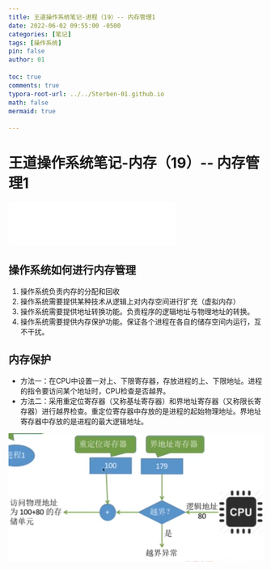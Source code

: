 ```yaml
---
title: 王道操作系统笔记-进程（19）-- 内存管理1
date: 2022-06-02 09:55:00 -0500
categories: [笔记]
tags: [操作系统]
pin: false
author: 01

toc: true
comments: true
typora-root-url: ../../Sterben-01.github.io
math: false
mermaid: true

---
```


# 王道操作系统笔记-内存（19）-- 内存管理1

<iframe frameborder="no" border="0" marginwidth="0" marginheight="0" width="330" height="86" src="//music.163.com/outchain/player?type=2&amp;id=410446173&amp;auto=1&amp;height=66"> </iframe>

## 操作系统如何进行内存管理

1. 操作系统负责内存的分配和回收
2. 操作系统需要提供某种技术从逻辑上对内存空间进行扩充（虚拟内存）
3. 操作系统需要提供地址转换功能。负责程序的逻辑地址与物理地址的转换。
4. 操作系统需要提供内存保护功能。保证各个进程在各自的储存空间内运行，互不干扰。

## 内存保护

- 方法一：在CPU中设置一对上、下限寄存器，存放进程的上、下限地址。进程的指令要访问某个地址时，CPU检查是否越界。
- 方法二：采用重定位寄存器（又称基址寄存器）和界地址寄存器（又称限长寄存器）进行越界检查。重定位寄存器中存放的是进程的起始物理地址。界地址寄存器中存放的是进程的最大逻辑地址。

![QQ截图20220602100242](/assets/blog_res/2022-06-02-OS22.assets/QQ%E6%88%AA%E5%9B%BE20220602100242.png)
